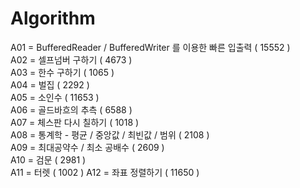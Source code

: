 # Algorithm

A01 = BufferedReader / BufferedWriter 를 이용한 빠른 입출력 ( 15552 )  
A02 = 셀프넘버 구하기 ( 4673 )  
A03 = 한수 구하기 ( 1065 )  
A04 = 벌집 ( 2292 )  
A05 = 소인수 ( 11653 )  
A06 = 골드바흐의 추측 ( 6588 )  
A07 = 체스판 다시 칠하기 ( 1018 )  
A08 = 통계학 - 평균 / 중앙값 / 최빈값 / 범위 ( 2108 )  
A09 = 최대공약수 / 최소 공배수 ( 2609 )  
A10 = 검문 ( 2981 )  
A11 = 터렛 ( 1002 )
A12 = 좌표 정렬하기 ( 11650 )  
